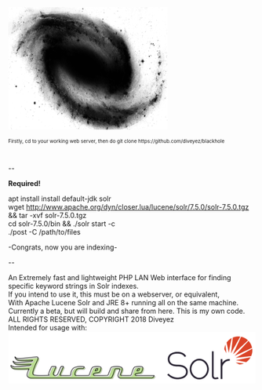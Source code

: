 <img src="images/blackhole.png" height="250" width="325"></img></br>

<p style=" font-size: 10px;">Firstly, cd to your working web server, then do git clone https://github.com/diveyez/blackhole</p></br>

--

__Required!__ 

apt install install default-jdk solr </br>
wget http://www.apache.org/dyn/closer.lua/lucene/solr/7.5.0/solr-7.5.0.tgz && tar -xvf solr-7.5.0.tgz </br>
cd solr-7.5.0/bin && ./solr start -c <corename> </br>
./post -C <corename> /path/to/files </br>

-Congrats, now you are indexing-

--

An Extremely fast and lightweight PHP LAN Web interface for finding specific keyword strings in Solr indexes.</br>
If you intend to use it, this must be on a webserver, or equivalent,</br>
With Apache Lucene Solr and JRE 8+ running all on the same machine.</br>
Currently a beta, but will build and share from here. This is my own code.</br>
ALL RIGHTS RESERVED, COPYRIGHT 2018 Diveyez</br>
Intended for usage with:
<a href="lucene.apache.org/solr"><img src="images/solr.png"></img></a>

